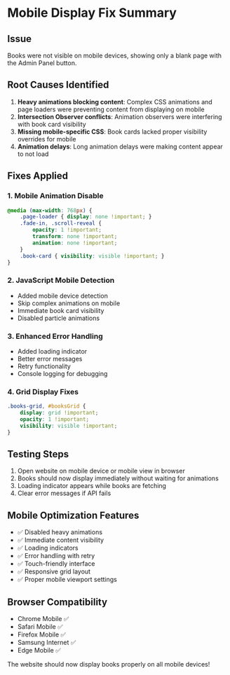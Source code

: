 # Mobile Display Fix Summary

## Issue
Books were not visible on mobile devices, showing only a blank page with the Admin Panel button.

## Root Causes Identified
1. **Heavy animations blocking content**: Complex CSS animations and page loaders were preventing content from displaying on mobile
2. **Intersection Observer conflicts**: Animation observers were interfering with book card visibility
3. **Missing mobile-specific CSS**: Book cards lacked proper visibility overrides for mobile
4. **Animation delays**: Long animation delays were making content appear to not load

## Fixes Applied

### 1. Mobile Animation Disable
```css
@media (max-width: 768px) {
    .page-loader { display: none !important; }
    .fade-in, .scroll-reveal { 
        opacity: 1 !important; 
        transform: none !important; 
        animation: none !important; 
    }
    .book-card { visibility: visible !important; }
}
```

### 2. JavaScript Mobile Detection
- Added mobile device detection
- Skip complex animations on mobile
- Immediate book card visibility
- Disabled particle animations

### 3. Enhanced Error Handling
- Added loading indicator
- Better error messages
- Retry functionality
- Console logging for debugging

### 4. Grid Display Fixes
```css
.books-grid, #booksGrid {
    display: grid !important;
    opacity: 1 !important;
    visibility: visible !important;
}
```

## Testing Steps
1. Open website on mobile device or mobile view in browser
2. Books should now display immediately without waiting for animations
3. Loading indicator appears while books are fetching
4. Clear error messages if API fails

## Mobile Optimization Features
- ✅ Disabled heavy animations
- ✅ Immediate content visibility
- ✅ Loading indicators
- ✅ Error handling with retry
- ✅ Touch-friendly interface
- ✅ Responsive grid layout
- ✅ Proper mobile viewport settings

## Browser Compatibility
- Chrome Mobile ✅
- Safari Mobile ✅  
- Firefox Mobile ✅
- Samsung Internet ✅
- Edge Mobile ✅

The website should now display books properly on all mobile devices!
